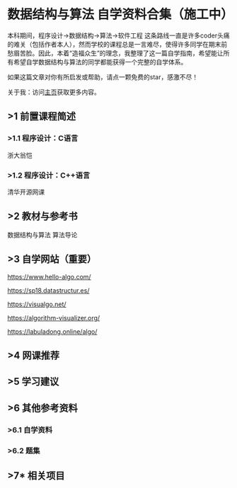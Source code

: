 # 数据结构与算法 自学资料合集（施工中）

本科期间，程序设计->数据结构->算法->软件工程 这条路线一直是许多coder头痛的难关（包括作者本人），然而学校的课程总是一言难尽，使得许多同学在期末前愁眉苦脸。因此，本着“造福众生”的理念，我整理了这一篇自学指南，希望能让所有希望自学数据结构与算法的同学都能获得一个完整的自学体系。

如果这篇文章对你有所启发或帮助，请点一颗免费的star，感激不尽！

关于我：访问[主页](ouyangyipeng.gihub.io)获取更多内容。

## >1 前置课程简述
### >1.1 程序设计：C语言
浙大翁恺

### >1.2 程序设计：C++语言
清华开源网课

## >2 教材与参考书
数据结构与算法
算法导论

## >3 自学网站（重要）
https://www.hello-algo.com/

https://sp18.datastructur.es/

https://visualgo.net/

https://algorithm-visualizer.org/

https://labuladong.online/algo/


## >4 网课推荐


## >5 学习建议


## >6 其他参考资料
### >6.1 自学资料

### >6.2 题集


## >7* 相关项目
